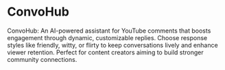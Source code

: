 # ConvoHub
ConvoHub: An AI-powered assistant for YouTube comments that boosts engagement through dynamic, customizable replies. Choose response styles like friendly, witty, or flirty to keep conversations lively and enhance viewer retention. Perfect for content creators aiming to build stronger community connections.
